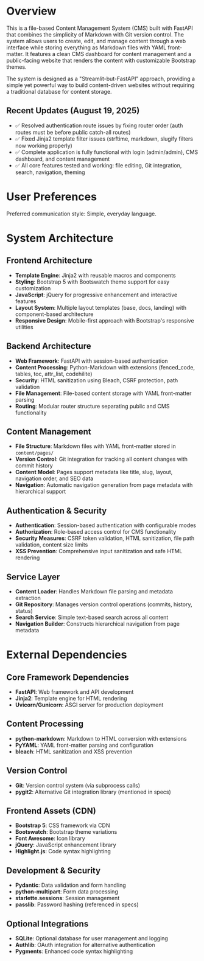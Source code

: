 # Overview

This is a file-based Content Management System (CMS) built with FastAPI that combines the simplicity of Markdown with Git version control. The system allows users to create, edit, and manage content through a web interface while storing everything as Markdown files with YAML front-matter. It features a clean CMS dashboard for content management and a public-facing website that renders the content with customizable Bootstrap themes.

The system is designed as a "Streamlit-but-FastAPI" approach, providing a simple yet powerful way to build content-driven websites without requiring a traditional database for content storage.

## Recent Updates (August 19, 2025)
- ✅ Resolved authentication route issues by fixing router order (auth routes must be before public catch-all routes)
- ✅ Fixed Jinja2 template filter issues (strftime, markdown, slugify filters now working properly)
- ✅ Complete application is fully functional with login (admin/admin), CMS dashboard, and content management
- ✅ All core features tested and working: file editing, Git integration, search, navigation, theming

# User Preferences

Preferred communication style: Simple, everyday language.

# System Architecture

## Frontend Architecture
- **Template Engine**: Jinja2 with reusable macros and components
- **Styling**: Bootstrap 5 with Bootswatch theme support for easy customization
- **JavaScript**: jQuery for progressive enhancement and interactive features
- **Layout System**: Multiple layout templates (base, docs, landing) with component-based architecture
- **Responsive Design**: Mobile-first approach with Bootstrap's responsive utilities

## Backend Architecture
- **Web Framework**: FastAPI with session-based authentication
- **Content Processing**: Python-Markdown with extensions (fenced_code, tables, toc, attr_list, codehilite)
- **Security**: HTML sanitization using Bleach, CSRF protection, path validation
- **File Management**: File-based content storage with YAML front-matter parsing
- **Routing**: Modular router structure separating public and CMS functionality

## Content Management
- **File Structure**: Markdown files with YAML front-matter stored in `content/pages/`
- **Version Control**: Git integration for tracking all content changes with commit history
- **Content Model**: Pages support metadata like title, slug, layout, navigation order, and SEO data
- **Navigation**: Automatic navigation generation from page metadata with hierarchical support

## Authentication & Security
- **Authentication**: Session-based authentication with configurable modes
- **Authorization**: Role-based access control for CMS functionality
- **Security Measures**: CSRF token validation, HTML sanitization, file path validation, content size limits
- **XSS Prevention**: Comprehensive input sanitization and safe HTML rendering

## Service Layer
- **Content Loader**: Handles Markdown file parsing and metadata extraction
- **Git Repository**: Manages version control operations (commits, history, status)
- **Search Service**: Simple text-based search across all content
- **Navigation Builder**: Constructs hierarchical navigation from page metadata

# External Dependencies

## Core Framework Dependencies
- **FastAPI**: Web framework and API development
- **Jinja2**: Template engine for HTML rendering
- **Uvicorn/Gunicorn**: ASGI server for production deployment

## Content Processing
- **python-markdown**: Markdown to HTML conversion with extensions
- **PyYAML**: YAML front-matter parsing and configuration
- **bleach**: HTML sanitization and XSS prevention

## Version Control
- **Git**: Version control system (via subprocess calls)
- **pygit2**: Alternative Git integration library (mentioned in specs)

## Frontend Assets (CDN)
- **Bootstrap 5**: CSS framework via CDN
- **Bootswatch**: Bootstrap theme variations
- **Font Awesome**: Icon library
- **jQuery**: JavaScript enhancement library
- **Highlight.js**: Code syntax highlighting

## Development & Security
- **Pydantic**: Data validation and form handling
- **python-multipart**: Form data processing
- **starlette.sessions**: Session management
- **passlib**: Password hashing (referenced in specs)

## Optional Integrations
- **SQLite**: Optional database for user management and logging
- **Authlib**: OAuth integration for alternative authentication
- **Pygments**: Enhanced code syntax highlighting